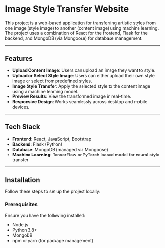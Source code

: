 # Image Style Transfer Website

This project is a web-based application for transferring artistic styles from one image (style image) to another (content image) using machine learning. The project uses a combination of React for the frontend, Flask for the backend, and MongoDB (via Mongoose) for database management.

---

## Features

- **Upload Content Image**: Users can upload an image they want to style.
- **Upload or Select Style Image**: Users can either upload their own style image or select from predefined styles.
- **Image Style Transfer**: Apply the selected style to the content image using a machine learning model.
- **Preview Results**: View the transformed image in real-time.
- **Responsive Design**: Works seamlessly across desktop and mobile devices.

---

## Tech Stack

- **Frontend**: React, JavaScript, Bootstrap
- **Backend**: Flask (Python)
- **Database**: MongoDB (managed via Mongoose)
- **Machine Learning**: TensorFlow or PyTorch-based model for neural style transfer

---

## Installation

Follow these steps to set up the project locally:

### Prerequisites

Ensure you have the following installed:

- Node.js
- Python 3.8+
- MongoDB
- npm or yarn (for package management)
